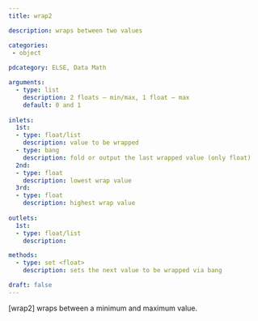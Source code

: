 ```yaml
---
title: wrap2

description: wraps between two values

categories:
 - object
 
pdcategory: ELSE, Data Math 

arguments:
  - type: list
    description: 2 floats — min/max, 1 float — max
    default: 0 and 1
  
inlets:
  1st:
  - type: float/list
    description: value to be wrapped
  - type: bang
    description: fold or output the last wrapped value (only float)
  2nd:
  - type: float
    description: lowest wrap value
  3rd:
  - type: float
    description: highest wrap value
    
outlets:
  1st:
  - type: float/list
    description:

methods:
  - type: set <float>
    description: sets the next value to be wrapped via bang

draft: false
---
```


[wrap2] wraps between a minimum and maximum value.
